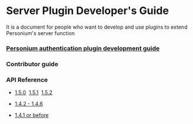 # Server Plugin Developer's Guide  

It is a document for people who want to develop and use plugins to extend Personium's server function  

### [Personium authentication plugin development guide](./Personium_AuthenticationPluginDeveloperManual.html)  

### Contributor guide  

### API Reference  
<ul class="listStyleTypeNone">
<li><p><a href="../apiref/1.5.0/000_Rest_API_Reference.html">1.5.0</a>  <a href="../apiref/1.5.1/000_Rest_API_Reference.html">1.5.1</a>  <a href="../apiref/1.5.2/000_Rest_API_Reference.html">1.5.2</a></p></li>
<li><p><a href="../apiref/1.4.6/000_Rest_API_Reference.html">1.4.2 - 1.4.6</a></p></li>
<li><p><a href="http://personium.io/docs/api/1.3.25/English/English.htm#docs/WelcometoPCSDocumentation.htm">1.4.1 or before</a></p></li>
</ul>